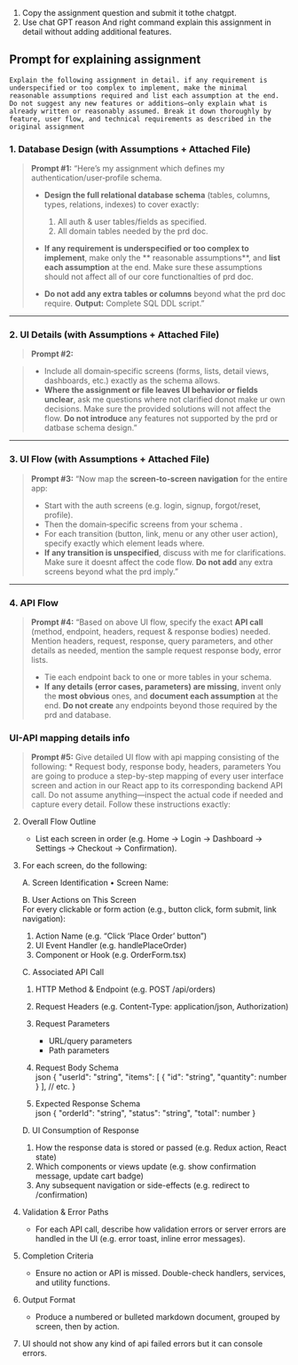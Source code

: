 1. Copy the assignment question and submit it tothe chatgpt.
2. Use chat GPT reason And right command explain this assignment in detail without adding additional features. 
## Prompt for explaining assignment 
    Explain the following assignment in detail. if any requirement is underspecified or too complex to implement, make the minimal reasonable assumptions required and list each assumption at the end. Do not suggest any new features or additions—only explain what is already written or reasonably assumed. Break it down thoroughly by feature, user flow, and technical requirements as described in the original assignment


### 1. Database Design (with Assumptions + Attached File)

> **Prompt #1:**
> “Here’s my assignment which defines my authentication/user‑profile schema.
>
> * **Design the full relational database schema** (tables, columns, types, relations, indexes) to cover exactly:
>
>   1. All auth & user tables/fields as specified.
>   2. All domain tables needed by the prd doc.
> * **If any requirement is underspecified or too complex to implement**, make only the ** reasonable assumptions**, and **list each assumption** at the end. Make sure these assumptions should not affect all of our core functionalties of prd doc.
> * **Do not add any extra tables or columns** beyond what the prd doc require.
>   **Output:** Complete SQL DDL script.”

---

### 2. UI Details (with Assumptions + Attached File)

> **Prompt #2:**

> * Include all domain‑specific screens (forms, lists, detail views, dashboards, etc.) exactly as the schema allows.
> * **Where the assignment or file leaves UI behavior or fields unclear**, ask me questions where not clarified donot make ur own decisions. Make sure the provided solutions will not affect the flow.
>   **Do not introduce** any features not supported by the prd  or datbase schema design.”

---

### 3. UI Flow (with Assumptions + Attached File)

> **Prompt #3:**
> “Now map the **screen‑to‑screen navigation** for the entire app:
>
> * Start with the auth screens (e.g. login, signup, forgot/reset, profile).
> * Then the domain‑specific screens from your schema .
> * For each transition (button, link, menu or any other user action), specify exactly which element leads where.
> * **If any transition is unspecified**, discuss with me for clarifications. Make sure it doesnt affect the code flow.
>   **Do not add** any extra screens beyond what the prd imply.”

---

### 4. API Flow

> **Prompt #4:**
> “Based on above UI flow, specify the exact **API call** (method, endpoint, headers, request & response bodies) needed. Mention headers, request, response, query parameters, and other details as needed, mention the sample request response body, error lists. 
>
> * Tie each endpoint back to one or more tables in your schema.
> * **If any details (error cases, parameters) are missing**, invent only the **most obvious** ones, and **document each assumption** at the end.
>   **Do not create** any endpoints beyond those required by the prd and database. 

### UI-API mapping details info

> **Prompt #5:**
> Give detailed UI flow with api mapping consisting of the following:
    * Request body, response body, headers, parameters
> You are going to produce a step-by-step mapping of every user interface screen and action in our React app to its corresponding backend API call. Do not assume anything—inspect the actual code if needed and capture every detail. Follow these instructions exactly:

2. Overall Flow Outline
   - List each screen in order (e.g. Home → Login → Dashboard → Settings → Checkout → Confirmation).

3. For each screen, do the following:

   A. Screen Identification
   • Screen Name:  


   B. User Actions on This Screen  
   For every clickable or form action (e.g., button click, form submit, link navigation):
   1. Action Name (e.g. “Click ‘Place Order’ button”)  
   2. UI Event Handler (e.g. handlePlaceOrder)  
   3. Component or Hook (e.g. OrderForm.tsx)

   C. Associated API Call  
   1. HTTP Method & Endpoint (e.g. POST /api/orders)  
   2. Request Headers (e.g. Content-Type: application/json, Authorization)  
   3. Request Parameters  
      - URL/query parameters  
      - Path parameters  
   4. Request Body Schema  
      json
      {
        "userId": "string",
        "items": [ { "id": "string", "quantity": number } ],
        // etc.
      }
      
   5. Expected Response Schema  
      json
      {
        "orderId": "string",
        "status": "string",
        "total": number
      }
      

   D. UI Consumption of Response  
   1. How the response data is stored or passed (e.g. Redux action, React state)  
   2. Which components or views update (e.g. show confirmation message, update cart badge)  
   3. Any subsequent navigation or side-effects (e.g. redirect to /confirmation)

4. Validation & Error Paths  
   - For each API call, describe how validation errors or server errors are handled in the UI (e.g. error toast, inline error messages).

5. Completion Criteria  
   - Ensure no action or API is missed. Double-check handlers, services, and utility functions.

6. Output Format  
   - Produce a numbered or bulleted markdown document, grouped by screen, then by action.


7. UI should not show any kind of api failed errors but it can console errors.

<!-- 
---
Just replace `auth_template.md` with your actual file name (e.g. `auth_template.md`) and paste the assignment text when you run each prompt. This pipeline guarantees a **consistent, end‑to‑end** design—from data to UI to navigation to APIs—while surfacing any assumptions you had to make. -->

